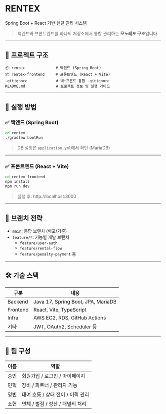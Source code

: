 # RENTEX

Spring Boot + React 기반 렌탈 관리 시스템  
> 백엔드와 프론트엔드를 하나의 저장소에서 통합 관리하는 **모노레포 구조**입니다.

---

## 📁 프로젝트 구조

```
📦 rentex              # 백엔드 (Spring Boot)
📦 rentex-frontend     # 프론트엔드 (React + Vite)
.gitignore             # 백+프론트 통합 .gitignore
README.md              # 프로젝트 정보 및 실행 가이드
```

---

## 🚀 실행 방법

### ✅ 백엔드 (Spring Boot)

```bash
cd rentex
./gradlew bootRun
```

> DB 설정은 `application.yml`에서 확인 (MariaDB)

---

### ✅ 프론트엔드 (React + Vite)

```bash
cd rentex-frontend
npm install
npm run dev
```

> 실행 후: http://localhost:3000

---

## 🌱 브랜치 전략

- `main`: 통합 브랜치 (배포/기준)
- `feature/*`: 기능별 개발 브랜치
  - `feature/user-auth`
  - `feature/rental-flow`
  - `feature/penalty-payment` 등

---

## 🛠 기술 스택

| 구분 | 내용 |
|------|------|
| Backend | Java 17, Spring Boot, JPA, MariaDB |
| Frontend | React, Vite, TypeScript |
| Infra | AWS EC2, RDS, GitHub Actions |
| 기타 | JWT, OAuth2, Scheduler 등 |

---

## 👥 팀 구성

| 이름 | 역할 |
|------|------|
| 승민 | 회원가입 / 로그인 / 마이페이지 |
| 민혁 | 장비 / 파트너 / 관리자 기능 |
| 영빈 | 대여 흐름 / 상태 전이 / 이력 관리 |
| 소현 | 연체 / 벌점 / 정산 / 패널티 처리 |